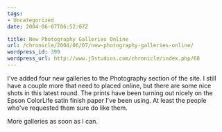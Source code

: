 ```yaml
---
tags:
- Uncategorized
date: 2004-06-07T06:52:07Z

title: New Photography Galleries Online
url: /chronicle/2004/06/07/new-photography-galleries-online/
wordpress_id: 399
wordpress_url: http://www.j5studios.com/chronicle/index.php/68
---
```


I've added four new galleries to the Photography section of the site.  I still have a couple more that need to placed online, but there are some nice shots in this latest round.  The prints have been turning out nicely on the Epson ColorLife satin finish paper I've been using.  At least the people who've requested them sure do like them.


More galleries as soon as I can.

